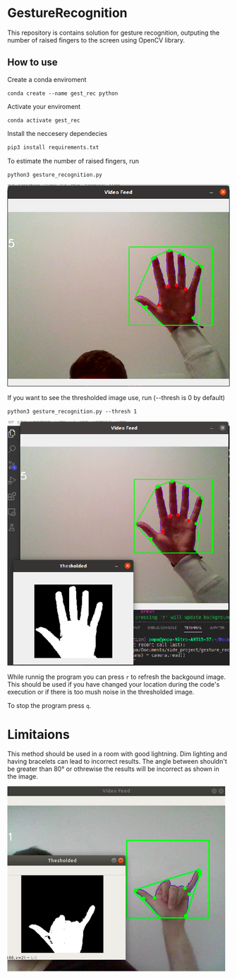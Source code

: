 # GestureRecognition
This repository is contains solution for gesture recognition, outputing the number of raised fingers to the screen using OpenCV library.

## How to use
Create a conda enviroment
```
conda create --name gest_rec python
```
Activate your enviroment
```
conda activate gest_rec
```
Install the neccesery dependecies
``` python
pip3 install requirements.txt
```
To estimate the number of raised fingers, run
```
python3 gesture_recognition.py
```
![img_1](/images/img_1.png)

If you want to see the thresholded image use, run (--thresh is 0 by default)
```
python3 gesture_recognition.py --thresh 1
```
![img_3](/images/img_3.png)

While runnig the program you can press ```r``` to refresh the backgound image. This should be used if you have changed your location during the code's execution or if there is too mush noise in the thresholded image.

To stop the program press ```q```.

# Limitaions
This method should be used in a room with good lightning. Dim lighting and having bracelets can lead to incorrect results. The angle between shouldn't be greater than 80° or othrewise the results will be incorrect as shown in the image.

![img_4](/images/img_4.png)
